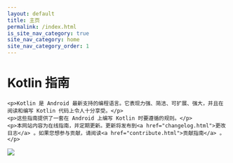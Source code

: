 ```yaml
---
layout: default
title: 主页
permalink: /index.html
is_site_nav_category: true
site_nav_category: home
site_nav_category_order: 1
---
```


<div class="mdl-grid docs-content-wrapper mdl-grid--no-spacing">
  <div class="mdl-cell mdl-cell--6-col">
    <h1>Kotlin 指南</h1>

    <p>Kotlin 是 Android 最新支持的编程语言。它表现力强、简洁、可扩展、强大，并且在阅读和编写 Kotlin 代码上令人十分享受。</p>
    <p>这些指南提供了一套在 Android 上编写 Kotlin 时要遵循的规则。</p>
    <p>本网站内容为在线指南，并定期更新。更新将发布到<a href="changelog.html">更改日志</a> 。如果您想参与贡献，请阅读<a href="contribute.html">贡献指南</a> 。 </p>
  </div>

  <div class="mdl-cell mdl-cell--6-col">
      <img src="{{ site.baseurl }}/assets/home.png"/>
  </div>
</div>
